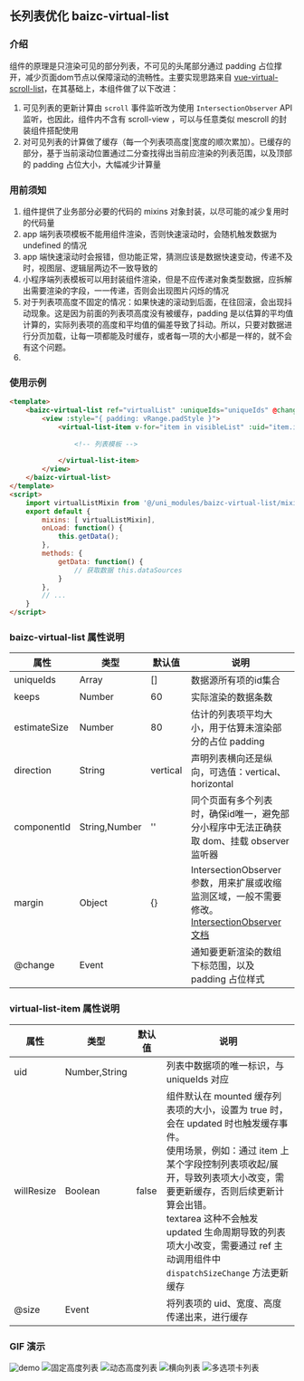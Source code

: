 ## 长列表优化 baizc-virtual-list

### 介绍
组件的原理是只渲染可见的部分列表，不可见的头尾部分通过 padding 占位撑开，减少页面dom节点以保障滚动的流畅性。主要实现思路来自 [vue-virtual-scroll-list](https://github.com/tangbc/vue-virtual-scroll-list/)，在其基础上，本组件做了以下改进：
1. 可见列表的更新计算由 `scroll` 事件监听改为使用 `IntersectionObserver` API 监听，也因此，组件内不含有 scroll-view ，可以与任意类似 mescroll 的封装组件搭配使用
2. 对可见列表的计算做了缓存（每一个列表项高度|宽度的顺次累加）。已缓存的部分，基于当前滚动位置通过二分查找得出当前应渲染的列表范围，以及顶部的 padding 占位大小，大幅减少计算量

### 用前须知
1. 组件提供了业务部分必要的代码的 mixins 对象封装，以尽可能的减少复用时的代码量
2. app 端列表项模板不能用组件渲染，否则快速滚动时，会随机触发数据为 undefined 的情况
2. app 端快速滚动时会报错，但功能正常，猜测应该是数据快速变动，传递不及时，视图层、逻辑层两边不一致导致的
3. 小程序端列表模板可以用封装组件渲染，但是不应传递对象类型数据，应拆解出需要渲染的字段，一一传递，否则会出现图片闪烁的情况
4. 对于列表项高度不固定的情况：如果快速的滚动到后面，在往回滚，会出现抖动现象。这是因为前面的列表项高度没有被缓存，padding 是以估算的平均值计算的，实际列表项的高度和平均值的偏差导致了抖动。所以，只要对数据进行分页加载，让每一项都能及时缓存，或者每一项的大小都是一样的，就不会有这个问题。
5. 

### 使用示例
```html
<template>
	<baizc-virtual-list ref="virtualList" :uniqueIds="uniqueIds" @change="onRangeChange">
		<view :style="{ padding: vRange.padStyle }">
			<virtual-list-item v-for="item in visibleList" :uid="item.id" :key="item.id" @size="onEmitSize">
				
				<!-- 列表模板 -->
				
			</virtual-list-item>
		</view>
	</baizc-virtual-list>
</template>
<script>
	import virtualListMixin from '@/uni_modules/baizc-virtual-list/mixins/virtual-list.js';
	export default {
		mixins: [ virtualListMixin],
		onLoad: function() {
			this.getData();
		},
		methods: {
			getData: function() {
				// 获取数据 this.dataSources
			}
		},
		// ...
	}
</script>
```

### baizc-virtual-list 属性说明
|属性|类型|默认值|说明|
|--	|--	|--	|--	|
|uniqueIds |Array |[]	|数据源所有项的id集合	|
|keeps |Number |60	|实际渲染的数据条数	|
|estimateSize |Number |80	|估计的列表项平均大小，用于估算未渲染部分的占位 padding	|
|direction |String	|vertical	|声明列表横向还是纵向，可选值：vertical、horizontal	|
|componentId |String,Number	|''	|同个页面有多个列表时，确保id唯一，避免部分小程序中无法正确获取 dom、挂载 observer 监听器	|
|margin |Object |{}	|IntersectionObserver参数，用来扩展或收缩监测区域，一般不需要修改。[IntersectionObserver文档](https://uniapp.dcloud.io/api/ui/intersection-observer?id=intersectionobserver-%e5%af%b9%e8%b1%a1%e7%9a%84%e6%96%b9%e6%b3%95%e5%88%97%e8%a1%a8)	|
|@change |Event	|	|通知要更新渲染的数组下标范围，以及 padding 占位样式	|

### virtual-list-item 属性说明
|属性|类型|默认值|说明|
|--	|--	|--	|--	|
|uid	|Number,String	|	|列表中数据项的唯一标识，与 uniqueIds 对应	|
|willResize	|Boolean	|false	|组件默认在 mounted 缓存列表项的大小，设置为 true 时，会在 updated 时也触发缓存事件。<br> 使用场景，例如：通过 item 上某个字段控制列表项收起/展开，导致列表项大小改变，需要更新缓存，否则后续更新计算会出错。<br> textarea 这种不会触发 updated 生命周期导致的列表项大小改变，需要通过 ref 主动调用组件中 `dispatchSizeChange` 方法更新缓存	|
|@size	|Event	|	|将列表项的 uid、宽度、高度传递出来，进行缓存	|

### GIF 演示
![demo](https://raw.githubusercontent.com/Whitiny/imagesRepo/master/uni-virtual-list/1.gif)
![固定高度列表](https://raw.githubusercontent.com/Whitiny/imagesRepo/master/uni-virtual-list/2.gif)
![动态高度列表](https://raw.githubusercontent.com/Whitiny/imagesRepo/master/uni-virtual-list/3.gif)
![横向列表](https://raw.githubusercontent.com/Whitiny/imagesRepo/master/uni-virtual-list/4.gif)
![多选项卡列表](https://raw.githubusercontent.com/Whitiny/imagesRepo/master/uni-virtual-list/5.gif)